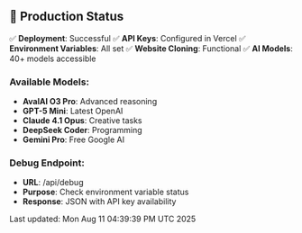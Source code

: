 ## 🎯 Production Status

✅ **Deployment**: Successful
✅ **API Keys**: Configured in Vercel
✅ **Environment Variables**: All set
✅ **Website Cloning**: Functional
✅ **AI Models**: 40+ models accessible

### Available Models:
- **AvalAI O3 Pro**: Advanced reasoning
- **GPT-5 Mini**: Latest OpenAI
- **Claude 4.1 Opus**: Creative tasks
- **DeepSeek Coder**: Programming
- **Gemini Pro**: Free Google AI

### Debug Endpoint:
- **URL**: /api/debug
- **Purpose**: Check environment variable status
- **Response**: JSON with API key availability

Last updated: Mon Aug 11 04:39:39 PM UTC 2025

